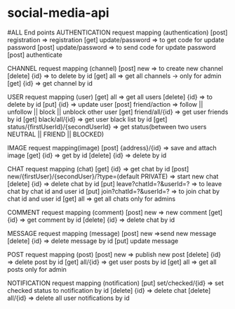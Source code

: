 # social-media-api
#ALL End points 
AUTHENTICATION request mapping (authentication)
[post] registration => registration
[get] update/password => to get code for update password
[post] update/password => to send code for update password
[post] authenticate

CHANNEL request mapping (channel)
[post] new => to create new channel
[delete] {id} => to delete by id
[get] all => get all channels -> only for admin
[get] {id} => get channel by id

USER request mapping (user)
[get] all => get all users
[delete] {id} => to delete by id
[put] {id} => update user
[post] friend/action => follow || unfollow || block || unblock other user
[get] friend/all/{id} => get user friends by id
[get] black/all/{id} => get user black list by id
[get] status/{firstUserId}/{secondUserId} => get status(between two users NEUTRAL || FRIEND || BLOCKED)

IMAGE request mapping(image)
[post]  {address}/{id}  =>  save and attach image
[get] {id} => get by id
[delete] {id} => delete by id

CHAT request mapping (chat)
[get] {id} => get chat by id
[post] new/{firstUser}/{secondUser}/?type=(default PRIVATE) => start new chat
[delete] {id} =>  delete chat by id
[put] leave?chatId=?&userId=? => to leave chat by chat id and user id
[put] join?chatId=?&userId=? => to join chat by chat id and user id
[get] all => get all chats only for admins

COMMENT request mapping (comment)
[post] new => new comment
[get] {id} =>  get comment by id
[delete] {id} => delete chat by id

MESSAGE request mapping (message)
[post] new =>send new message
[delete] {id} => delete message by id
[put] update message

POST request mapping (post)
[post] new => publish new post
[delete] {id} => delete post by id
[get] all/{id} => get user posts by id
[get] all => get all posts only for admin

NOTIFICATION request mapping (notification)
[put]  set/checked/{id} => set checked status to notification by id
[delete] {id} => delete chat
[delete] all/{id} => delete all user notifications by id




